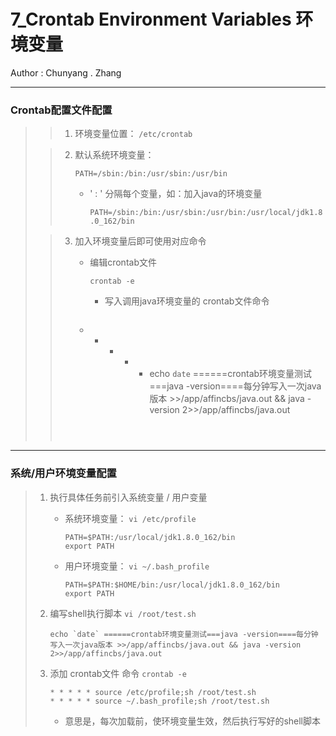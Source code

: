 # 7_Crontab Environment Variables 环境变量

Author : Chunyang . Zhang

---
### Crontab配置文件配置
> > 1. 环境变量位置： `/etc/crontab`
>
> > 2. 默认系统环境变量：  
> >
> >       `PATH=/sbin:/bin:/usr/sbin:/usr/bin`
> >
> >     * ' : ' 分隔每个变量，如：加入java的环境变量  
> >   
> >          `PATH=/sbin:/bin:/usr/sbin:/usr/bin:/usr/local/jdk1.8.0_162/bin`
> >
>
> > 3. 加入环境变量后即可使用对应命令
> >
> >    * 编辑crontab文件  
> >    
> >         `crontab -e` 
> >    
> >       
> >      * 写入调用java环境变量的 crontab文件命令
> >   
> >          ```crontab
> >    * * * * * echo `date` ======crontab环境变量测试===java -version====每分钟写入一次java版本 >>/app/affincbs/java.out && java -version 2>>/app/affincbs/java.out
> >          ```
> >   
> >          
> >



---
### 系统/用户环境变量配置
> 1. 执行具体任务前引入系统变量 / 用户变量
>
>    * 系统环境变量： `vi /etc/profile` 
>    
>      ```shell
>      PATH=$PATH:/usr/local/jdk1.8.0_162/bin
>      export PATH
>      ```
>    
>    * 用户环境变量： `vi ~/.bash_profile`
>    
>      ```shell
>      PATH=$PATH:$HOME/bin:/usr/local/jdk1.8.0_162/bin
>      export PATH
>      ```
>
> 2. 编写shell执行脚本  `vi /root/test.sh`
>
>    ```shell
>    echo `date` ======crontab环境变量测试===java -version====每分钟写入一次java版本 >>/app/affincbs/java.out && java -version 2>>/app/affincbs/java.out
>    ```
>
> 3. 添加 crontab文件 命令 `crontab -e`
>
>    ```crontab
>    * * * * * source /etc/profile;sh /root/test.sh
>    * * * * * source ~/.bash_profile;sh /root/test.sh
>    ```
>
>    * 意思是，每次加载前，使环境变量生效，然后执行写好的shell脚本
>

 